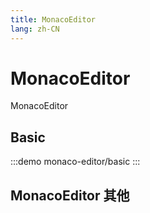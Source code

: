 ```yaml
--- 
title: MonacoEditor
lang: zh-CN
---
```


# MonacoEditor

MonacoEditor


## Basic

:::demo 
monaco-editor/basic
:::

## MonacoEditor 其他
